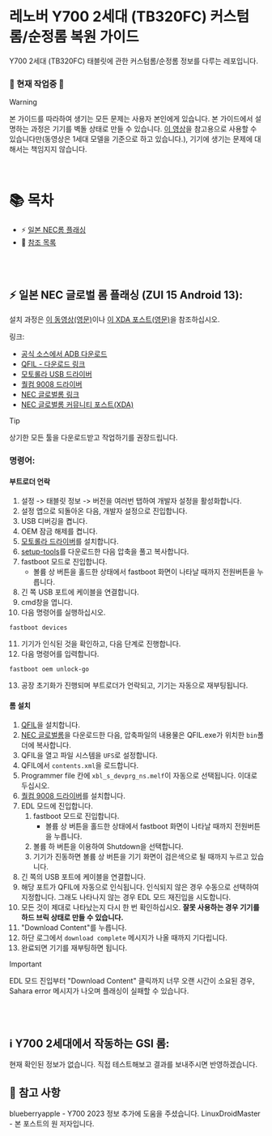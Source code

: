 # 레노버 Y700 2세대 (TB320FC) 커스텀롬/순정롬 복원 가이드

Y700 2세대 (TB320FC) 태블릿에 관한 커스텀롬/순정롬 정보를 다루는 레포입니다.

### 🚧 현재 작업중 🚧

> [!WARNING]
> 본 가이드를 따라하여 생기는 모든 문제는 사용자 본인에게 있습니다. 본 가이드에서 설명하는 과정은 기기를 벽돌 상태로 만들 수 있습니다. [이 영상](https://www.youtube.com/watch?v=VaCjtUDoqXA)을 참고용으로 사용할 수 있습니다만(동영상은 1세대 모델을 기준으로 하고 있습니다.), 기기에 생기는 문제에 대해서는 책임지지 않습니다.

</br>

# 📚 목차

- ⚡ [일본 NEC롬 플래싱](#global-rom)
- 🚀 [참조 목록](#acknowledgements)

<br>
<br>

## ⚡ 일본 NEC 글로벌 롬 플래싱 (ZUI 15 Android 13): <a name=global-rom></a>

설치 과정은 [이 동영상(영문)](https://www.youtube.com/watch?v=VaCjtUDoqXA)이나 [이 XDA 포스트(영문)](https://xdaforums.com/t/guide-unbrick-lenovo-y700-tablet.4509297/)을 참조하십시오.

링크:

- [공식 소스에서 ADB 다운로드](https://developer.android.com/studio/releases/platform-tools?hl=es-419)
- [QFIL - 다운로드 링크](https://qpsttool.com/qpst-tool-v2-7-496)
- [모토롤라 USB 드라이버](https://en-us.support.motorola.com/app/answers/detail/a_id/88481/)
- [퀄컴 9008 드라이버](https://androiddatahost.com/nbyn6)
- [NEC 글로벌롬 링크](https://mirrors.lolinet.com/firmware/nec/NEC_Lavie_Tab_9QHD1/)
- [NEC 글로벌롬 커뮤니티 포스트(XDA)](https://xdaforums.com/t/y700-2023-nec-lavie-tab-9qhd1.4642255/)

> [!TIP]
> 상기한 모든 툴을 다운로드받고 작업하기를 권장드립니다.

### 명령어:

#### 부트로더 언락

1. 설정 -> 태블릿 정보 -> 버전을 여러번 탭하여 개발자 설정을 활성화합니다.
2. 설정 앱으로 되돌아온 다음, 개발자 설정으로 진입합니다.
3. USB 디버깅을 켭니다.
4. OEM 잠금 해제를 켭니다.
5. [모토롤라 드라이버](https://en-us.support.motorola.com/app/answers/detail/a_id/88481/)를 설치합니다.
6. [setup-tools](https://developer.android.com/studio/releases/platform-tools?hl=es-419)를 다운로드한 다음 압축을 풀고 복사합니다.
7. fastboot 모드로 진입합니다.
   - 볼륨 상 버튼을 홀드한 상태에서 fastboot 화면이 나타날 때까지 전원버튼을 누릅니다.
8. 긴 쪽 USB 포트에 케이블을 연결합니다.
9. cmd창을 엽니다.
10. 다음 명령어를 실행하십시오.
```
fastboot devices
```
11. 기기가 인식된 것을 확인하고, 다음 단계로 진행합니다.
12. 다음 명령어를 입력합니다.
```
fastboot oem unlock-go
```
13. 공장 초기화가 진행되며 부트로더가 언락되고, 기기는 자동으로 재부팅됩니다.

#### 롬 설치

1. [QFIL](https://qpsttool.com/qpst-tool-v2-7-496)을 설치합니다.
2. [NEC 글로벌롬](https://mirrors.lolinet.com/firmware/nec/NEC_Lavie_Tab_9QHD1/)을 다운로드한 다음, 압축파일의 내용물은 QFIL.exe가 위치한 `bin`폴더에 복사합니다.
3. QFIL을 열고 파일 시스템을 `UFS`로 설정합니다.
4. QFIL에서 `contents.xml`을 로드합니다.
5. Programmer file 칸에 `xbl_s_devprg_ns.melf`이 자동으로 선택됩니다. 이대로 두십시오.
6. [퀄컴 9008 드라이버](https://androiddatahost.com/nbyn6)를 설치합니다.
7. EDL 모드에 진입합니다.
   1. fastboot 모드로 진입합니다.
      - 볼륨 상 버튼을 홀드한 상태에서 fastboot 화면이 나타날 때까지 전원버튼을 누릅니다.
   2. 볼륨 하 버튼을 이용하여 Shutdown을 선택합니다.
   3. 기기가 진동하면 볼륨 상 버튼을 기기 화면이 검은색으로 될 때까지 누르고 있습니다.
8. 긴 쪽의 USB 포트에 케이블을 연결합니다.
9. 해당 포트가 QFIL에 자동으로 인식됩니다. 인식되지 않은 경우 수동으로 선택하여 지정합니다. 그래도 나타나지 않는 경우 EDL 모드 재진입을 시도합니다.
10. 모든 것이 제대로 나타났는지 다시 한 번 확인하십시오. **잘못 사용하는 경우 기기를 하드 브릭 상태로 만들 수 있습니다.**
11. "Download Content"를 누릅니다.
12. 하단 로그에서 `download complete` 메시지가 나올 때까지 기다립니다.
13. 완료되면 기기를 재부팅하면 됩니다.

> [!IMPORTANT]
> EDL 모드 진입부터 "Download Content" 클릭까지 너무 오랜 시간이 소요된 경우, Sahara error 메시지가 나오며 플래싱이 실패할 수 있습니다.

<br>
<br>

## ℹ️ Y700 2세대에서 작동하는 GSI 롬: <a name=info></a>
현재 확인된 정보가 없습니다. 직접 테스트해보고 결과를 보내주시면 반영하겠습니다.



## 🚀 참고 사항 <a name=acknowledgements></a>

blueberryapple - Y700 2023 정보 추가에 도움을 주셨습니다.
LinuxDroidMaster - 본 포스트의 원 저자입니다.
